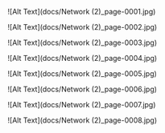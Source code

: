 ![Alt Text](docs/Network (2)_page-0001.jpg)

![Alt Text](docs/Network (2)_page-0002.jpg)

![Alt Text](docs/Network (2)_page-0003.jpg)

![Alt Text](docs/Network (2)_page-0004.jpg)

![Alt Text](docs/Network (2)_page-0005.jpg)

![Alt Text](docs/Network (2)_page-0006.jpg)

![Alt Text](docs/Network (2)_page-0007.jpg)

![Alt Text](docs/Network (2)_page-0008.jpg)

